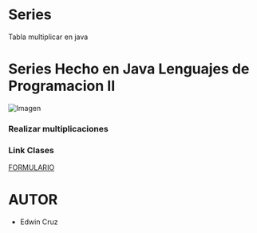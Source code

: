 # Series
Tabla multiplicar en java
<h1>Series Hecho en Java Lenguajes de Programacion II</h1>

![Imagen](https://www.universidades.com.ec/logos/original/logo-instituto-tecnologico-superior-quito.png)

<h3>Realizar multiplicaciones</h3>

<h3>Link Clases</h3>

[FORMULARIO](https://github.com/ecruzq1/Series/tree/master/src/serie)


<h1>AUTOR</h1>

* Edwin Cruz

